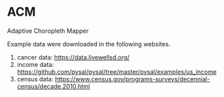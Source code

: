 # ACM
Adaptive Choropleth Mapper


Example data were downloaded in the following websites.
1. cancer data: https://data.livewellsd.org/
2. income data: https://github.com/pysal/pysal/tree/master/pysal/examples/us_income
3. census data: https://www.census.gov/programs-surveys/decennial-census/decade.2010.html
